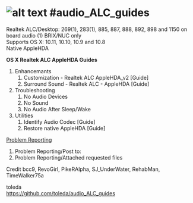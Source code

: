 ![alt text](https://github.com/toleda/audio_RealtekALC/blob/master/sound.jpeg)
#audio_ALC_guides
============
Realtek ALC/Desktop: 269(1), 283(1), 885, 887, 888, 892, 898 and 1150 on board audio  (1) BRIX/NUC only  
Supports OS X: 10.11, 10.10, 10.9 and 10.8  
Native AppleHDA

**OS X Realtek ALC AppleHDA Guides**

1. Enhancemants
	1. Customization - Realtek ALC AppleHDA_v2 [Guide]
	2. Surround Sound - Realtek ALC -  AppleHDA [Guide]
2. Troubleshooting
	1. No Audio Devices
	2. No Sound
	3. No Audio After Sleep/Wake
3. Utilities
	1. Identify Audio Codec [Guide]
	2. Restore native AppleHDA [Guide] 

[Problem Reporting](https://github.com/toleda/audio_ALC_guides/blob/master/Problem%20Reporting.md)  

1.	Problem Reporting/Post to: 
2.	Problem Reporting/Attached requested files

Credit
bcc9, RevoGirl, PikeRAlpha, SJ_UnderWater, RehabMan, TimeWalker75a

toleda  
https://github.com/toleda/audio_ALC_guides